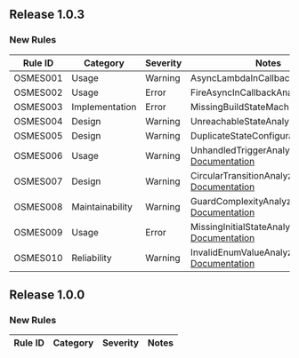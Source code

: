 ## Release 1.0.3

### New Rules

Rule ID | Category | Severity | Notes
--------|----------|----------|-------
OSMES001 | Usage | Warning | AsyncLambdaInCallbackAnalyzer
OSMES002 | Usage | Error | FireAsyncInCallbackAnalyzer
OSMES003 | Implementation | Error | MissingBuildStateMachineAnalyzer
OSMES004 | Design | Warning | UnreachableStateAnalyzer
OSMES005 | Design | Warning | DuplicateStateConfigurationAnalyzer
OSMES006 | Usage | Warning | UnhandledTriggerAnalyzer, [Documentation](https://github.com/mivertowski/Orleans.StateMachineES/docs/analyzers/OSMES006.md)
OSMES007 | Design | Warning | CircularTransitionAnalyzer, [Documentation](https://github.com/mivertowski/Orleans.StateMachineES/docs/analyzers/OSMES007.md)
OSMES008 | Maintainability | Warning | GuardComplexityAnalyzer, [Documentation](https://github.com/mivertowski/Orleans.StateMachineES/docs/analyzers/OSMES008.md)
OSMES009 | Usage | Error | MissingInitialStateAnalyzer, [Documentation](https://github.com/mivertowski/Orleans.StateMachineES/docs/analyzers/OSMES009.md)
OSMES010 | Reliability | Warning | InvalidEnumValueAnalyzer, [Documentation](https://github.com/mivertowski/Orleans.StateMachineES/docs/analyzers/OSMES010.md)

## Release 1.0.0

### New Rules

Rule ID | Category | Severity | Notes
--------|----------|----------|-------